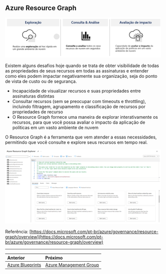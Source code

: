 ## Azure Resource Graph

![resource-graph-1](../images/resource-graph-1.png)

Existem alguns desafios hoje quando se trata de obter visibilidade de todas as propriedades de seus recursos em todas as assinaturas e entender como eles podem impactar negativamente sua organização, seja do ponto de vista de custo ou de segurança.

* Incapacidade de visualizar recursos e suas propriedades entre assinaturas distintas
* Consultar recursos (sem se preocupar com timeouts e  throttling), incluindo filtragem, agrupamento e classificação de recursos por propriedades de recurso
* O Resource Graph fornece uma maneira de explorar interativamente os recursos, para que você possa avaliar o impacto da aplicação de políticas em um vasto ambiente de nuvem

O Resource Graph é a ferramenta que vem atender a essas necessidades, permitindo que você consulte e explore seus recursos em tempo real.

![resource-graph-2](../images/resource-graph-2.png)

Referência: [https://docs.microsoft.com/pt-br/azure/governance/resource-graph/overview](https://docs.microsoft.com/pt-br/azure/governance/resource-graph/overview)

---

Anterior | Próximo | 
:----- |:-----
[Azure Blueprints](/guide/blueprints.md)| [Azure Management Group](/guide/management-group.md)